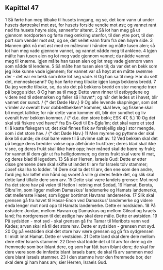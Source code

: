 ## Kapittel 47

1 Så førte han meg tilbake til husets inngang, og se, det kom vann ut under husets dørtreskel mot øst, for husets forside vendte mot øst; og vannet rant ned fra husets høyre side, sønnenfor alteret.
2 Så lot han meg gå ut gjennom nordporten og førte meg omkring utenfor, til den ytre port, til den port som vender mot øst, og se, det vellet vann fram fra den høyre side.
3 Mannen gikk nå mot øst med en målesnor i hånden og målte tusen alen; så lot han meg vade gjennom vannet, og vannet nådde meg til anklene.
4 Igjen målte han tusen alen og lot meg vade gjennom vannet; da nådde vannet meg til knærne. Igjen målte han tusen alen og lot meg vade gjennom vann som nådde til lendene.
5 Så målte han tusen alen til; da var det en bekk som jeg ikke kunne vade igjennem; for vannet var så høyt at en måtte svømme der - det var en bekk som ikke lot seg vade.
6 Og han sa til meg: Har du sett det, menneskesønn? Og han førte meg tilbake igjen langs bekkens bredd.
7 Da jeg vendte tilbake, se, da sto det på bekkens bredd en stor mengde trær på begge sider.
8 Og han sa til meg: Dette vann rinner til østbygdene og videre ned til ødemarken og faller så i havet*; og når det ledes ut i havet, blir vannet der sundt. / {* det Døde Hav.}
9 Og alle levende skapninger, som det vrimler av overalt hvor dobbeltbekken* kommer, skal leve, og fiskene skal bli meget tallrike; for når dette vann kommer dit, blir der sundhet og liv overalt hvor bekken kommer. / {* d.e. den store bekk; ESK 47, 5.}
10 Og det skal stå fiskere ved havet* fra En-Gedi til En-Egla'im; det skal være et sted til å kaste fiskegarn ut; det skal finnes fisk av forskjellig slag i stor mengde, som i det store hav. / {* det Døde Hav.}
11 Men myrene og pyttene der skal ikke bli sunde; de skal bare være til å utvinne salt av.
12 Ved bekken skal det på begge dens bredder vokse opp allehånde frukttrær; deres blad skal ikke visne, og deres frukt skal ikke høre opp; hver måned skal de bære ny frukt; for vannet til dem går ut fra helligdommen; og deres frukt skal være til mat, og deres blad til legedom.
13 Så sier Herren, Israels Gud: Dette er etter disse grensene dere skal skifte ut landet til arv for Israels tolv stammer; Josef skal ha to lodder.
14 Dere skal ta det til arv, den ene som den andre, fordi jeg har løftet min hånd og svoret å ville gi deres fedre det, og slik skal dette land tilfalle dere som arv.
15 Dette skal være landets grenser: Mot nord fra det store hav på veien til Hetlon i retning mot Sedad,
16 Hamat, Berota, Sibra'im, som ligger mellom Damaskus' landemerke og Hamats landemerke, det mellemste Haser, som ligger bortimot Havrans landemerke.
17 Slik skal grensen gå fra havet til Hasar-Enon ved Damaskus' landemerke og videre enda lenger mot nord opp til Hamats landemerke. Dette er nordsiden.
18 På østsiden: Jordan, mellom Havran og Damaskus og mellom Gilead og Israels land; fra nordgrensen til det østlige hav skal dere måle. Dette er østsiden.
19 På sydsiden - mot syd - skal grensen gå fra Tamar til Meribots vann ved Kades; arven skal nå til det store hav. Dette er sydsiden - grensen mot syd.
20 Og på vestsiden skal det store hav være grensen og gå fra sydgrensen til midt imot Hamat. Dette er vestsiden.
21 Dette land skal dere dele mellom dere etter Israels stammer.
22 Dere skal lodde det ut til arv for dere og de fremmede som bor iblant dere, og som har fått barn iblant dere; de skal for dere være som de innfødte blant Israels barn; de skal få arv sammen med dere blant Israels stammer.
23 I den stamme hvor den fremmede bor, der skal dere gi ham hans arv, sier Herren, Israels Gud.
